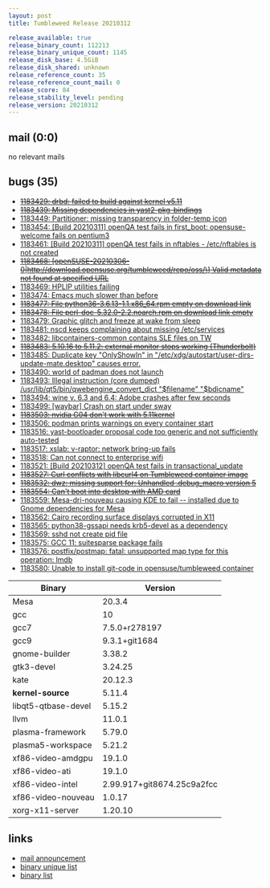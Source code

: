 ```yaml
---
layout: post
title: Tumbleweed Release 20210312

release_available: true
release_binary_count: 112213
release_binary_unique_count: 1145
release_disk_base: 4.5GiB
release_disk_shared: unknown
release_reference_count: 35
release_reference_count_mail: 0
release_score: 84
release_stability_level: pending
release_version: 20210312
---
```


## mail (0:0)

no relevant mails

## bugs (35)

<!--more-->

- ~~[1183429: drbd: failed to build against kernel v5.11](https://bugzilla.opensuse.org/show_bug.cgi?id=1183429)~~
- ~~[1183439: Missing dependencies in yast2-pkg-bindings](https://bugzilla.opensuse.org/show_bug.cgi?id=1183439)~~
- [1183449: Partitioner: missing transparency in folder-temp icon](https://bugzilla.opensuse.org/show_bug.cgi?id=1183449)
- [1183454: \[Build 20210311\] openQA test fails in first_boot: opensuse-welcome fails on pentium3](https://bugzilla.opensuse.org/show_bug.cgi?id=1183454)
- [1183461: \[Build 20210311\] openQA test fails in nftables - /etc/nftables is not created](https://bugzilla.opensuse.org/show_bug.cgi?id=1183461)
- ~~[1183468: \[openSUSE-20210306-0|http://download.opensuse.org/tumbleweed/repo/oss/\] Valid metadata not found at specified URL](https://bugzilla.opensuse.org/show_bug.cgi?id=1183468)~~
- [1183469: HPLIP utilities failing](https://bugzilla.opensuse.org/show_bug.cgi?id=1183469)
- [1183474: Emacs much slower than before](https://bugzilla.opensuse.org/show_bug.cgi?id=1183474)
- ~~[1183477: File python36-3.6.13-1.1.x86_64.rpm empty on download link](https://bugzilla.opensuse.org/show_bug.cgi?id=1183477)~~
- ~~[1183478: File perl-doc-5.32.0-2.2.noarch.rpm on download link empty](https://bugzilla.opensuse.org/show_bug.cgi?id=1183478)~~
- [1183479: Graphic glitch and freeze at wake from sleep](https://bugzilla.opensuse.org/show_bug.cgi?id=1183479)
- [1183481: nscd keeps complaining about missing /etc/services](https://bugzilla.opensuse.org/show_bug.cgi?id=1183481)
- [1183482: libcontainers-common contains SLE files on TW](https://bugzilla.opensuse.org/show_bug.cgi?id=1183482)
- ~~[1183483: 5.10.16 to 5.11.2: external monitor stops working (Thunderbolt)](https://bugzilla.opensuse.org/show_bug.cgi?id=1183483)~~
- [1183485: Duplicate key "OnlyShowIn" in "/etc/xdg/autostart/user-dirs-update-mate.desktop" causes error.](https://bugzilla.opensuse.org/show_bug.cgi?id=1183485)
- [1183490: world of padman does not launch](https://bugzilla.opensuse.org/show_bug.cgi?id=1183490)
- [1183493: Illegal instruction (core dumped) /usr/lib/qt5/bin/qwebengine_convert_dict "$filename" "$bdicname"](https://bugzilla.opensuse.org/show_bug.cgi?id=1183493)
- [1183494: wine v. 6.3 and 6.4: Adobe crashes after few seconds](https://bugzilla.opensuse.org/show_bug.cgi?id=1183494)
- [1183499: \[waybar\] Crash on start under sway](https://bugzilla.opensuse.org/show_bug.cgi?id=1183499)
- ~~[1183503: nvidia G04 don't work with 5.11kernel](https://bugzilla.opensuse.org/show_bug.cgi?id=1183503)~~
- [1183506: podman prints warnings on every container start](https://bugzilla.opensuse.org/show_bug.cgi?id=1183506)
- [1183516: yast-bootloader proposal code too generic and not sufficiently auto-tested](https://bugzilla.opensuse.org/show_bug.cgi?id=1183516)
- [1183517: xslab: v-raptor: network bring-up fails](https://bugzilla.opensuse.org/show_bug.cgi?id=1183517)
- [1183518: Can not connect to enterprise wifi](https://bugzilla.opensuse.org/show_bug.cgi?id=1183518)
- [1183521: \[Build 20210312\] openQA test fails in transactional_update](https://bugzilla.opensuse.org/show_bug.cgi?id=1183521)
- ~~[1183527: Curl conflicts with libcurl4 on Tumbleweed container image](https://bugzilla.opensuse.org/show_bug.cgi?id=1183527)~~
- ~~[1183532: dwz: missing support for: Unhandled .debug_macro version 5](https://bugzilla.opensuse.org/show_bug.cgi?id=1183532)~~
- ~~[1183554: Can't boot into desktop with AMD card](https://bugzilla.opensuse.org/show_bug.cgi?id=1183554)~~
- [1183559: Mesa-dri-nouveau causing KDE to fail -- installed due to Gnome dependencies for Mesa](https://bugzilla.opensuse.org/show_bug.cgi?id=1183559)
- [1183562: Cairo recording surface displays corrupted in X11](https://bugzilla.opensuse.org/show_bug.cgi?id=1183562)
- [1183565: python38-gssapi needs krb5-devel as a dependency](https://bugzilla.opensuse.org/show_bug.cgi?id=1183565)
- [1183569: sshd not create pid file](https://bugzilla.opensuse.org/show_bug.cgi?id=1183569)
- [1183575: GCC 11: suitesparse package fails](https://bugzilla.opensuse.org/show_bug.cgi?id=1183575)
- [1183576: postfix/postmap: fatal: unsupported map type for this operation: lmdb](https://bugzilla.opensuse.org/show_bug.cgi?id=1183576)
- [1183580: Unable to install git-code in opensuse/tumbleweed container](https://bugzilla.opensuse.org/show_bug.cgi?id=1183580)

Binary | Version
--- | ---
Mesa | 20.3.4
gcc | 10
gcc7 | 7.5.0+r278197
gcc9 | 9.3.1+git1684
gnome-builder | 3.38.2
gtk3-devel | 3.24.25
kate | 20.12.3
**kernel-source** | 5.11.4
libqt5-qtbase-devel | 5.15.2
llvm | 11.0.1
plasma-framework | 5.79.0
plasma5-workspace | 5.21.2
xf86-video-amdgpu | 19.1.0
xf86-video-ati | 19.1.0
xf86-video-intel | 2.99.917+git8674.25c9a2fcc
xf86-video-nouveau | 1.0.17
xorg-x11-server | 1.20.10

## links

- [mail announcement](https://github.com/boombatower/tumbleweed-review/issues/10)
- [binary unique list](http://download.opensuse.org/history/20210312/rpm.unique.list)
- [binary list](http://download.opensuse.org/history/20210312/rpm.list)

